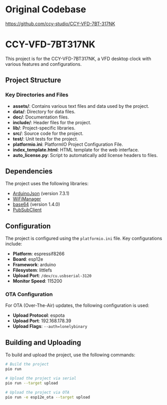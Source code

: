 # Original Codebase
https://github.com/ccy-studio/CCY-VFD-7BT-317NK

# CCY-VFD-7BT317NK

This project is for the CCY-VFD-7BT317NK, a VFD desktop clock with various features and configurations.

## Project Structure

### Key Directories and Files

- **assets/**: Contains various text files and data used by the project.
- **data/**: Directory for data files.
- **doc/**: Documentation files.
- **include/**: Header files for the project.
- **lib/**: Project-specific libraries.
- **src/**: Source code for the project.
- **test/**: Unit tests for the project.
- **platformio.ini**: PlatformIO Project Configuration File.
- **index_template.html**: HTML template for the web interface.
- **auto_license.py**: Script to automatically add license headers to files.

## Dependencies

The project uses the following libraries:

- [ArduinoJson](https://github.com/bblanchon/ArduinoJson) (version 7.3.1)
- [WiFiManager](https://github.com/tzapu/WiFiManager)
- [base64](https://github.com/Densaugeo/base64) (version 1.4.0)
- [PubSubClient](https://github.com/knolleary/pubsubclient)

## Configuration

The project is configured using the `platformio.ini` file. Key configurations include:

- **Platform**: espressif8266
- **Board**: esp12e
- **Framework**: arduino
- **Filesystem**: littlefs
- **Upload Port**: `/dev/cu.usbserial-3120`
- **Monitor Speed**: 115200

### OTA Configuration

For OTA (Over-The-Air) updates, the following configuration is used:

- **Upload Protocol**: espota
- **Upload Port**: 192.168.178.39
- **Upload Flags**: `--auth=lonelybinary`

## Building and Uploading

To build and upload the project, use the following commands:

```sh
# Build the project
pio run

# Upload the project via serial
pio run --target upload

# Upload the project via OTA
pio run -e esp12e_ota --target upload